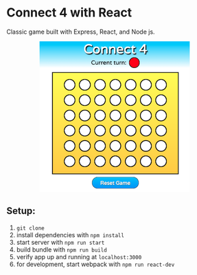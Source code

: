 # Connect 4 with React

Classic game built with Express, React, and Node js.

<p align="center">
<img src="screenshot.png" width="350"/>
</p>

## Setup:

1. `git clone`
1. install dependencies with `npm install`
1. start server with `npm run start`
1. build bundle with `npm run build`
1. verify app up and running at `localhost:3000`
1. for development, start webpack with `npm run react-dev`
